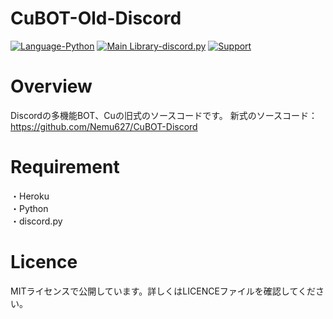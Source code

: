 # CuBOT-Old-Discord
[![Language-Python](https://img.shields.io/badge/Python-3.8.5-3778ae?logo=Python&logoColor=ffffff)](https://python.org) [![Main Library-discord.py](https://img.shields.io/badge/Main%20Library-discord.py-fecc34?logo=pypi&logoColor=ffffff)](https://github.com/Rapptz/discord.py) [![Support](https://img.shields.io/discord/715540925081714788?color=5865f2&label=Discord&logo=Discord&logoColor=ffffff)](https://discord.gg/RFPQmRnv2j)  

# Overview
Discordの多機能BOT、Cuの旧式のソースコードです。
新式のソースコード：https://github.com/Nemu627/CuBOT-Discord

# Requirement
・Heroku    
・Python    
・discord.py    

# Licence
MITライセンスで公開しています。詳しくはLICENCEファイルを確認してください。
